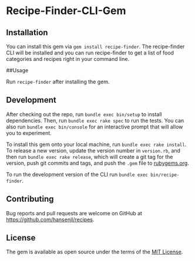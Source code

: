 # Recipe-Finder-CLI-Gem

## Installation

You can install this gem via `gem install recipe-finder`. The recipe-finder CLI will be installed and you can run recipe-finder to get a list of food categories and recipes right in your command line.

##Usage

Run `recipe-finder` after installing the gem.


## Development

After checking out the repo, run `bundle exec bin/setup` to install dependencies. Then, run `bundle exec rake spec` to run the tests. You can also run `bundle exec bin/console` for an interactive prompt that will allow you to experiment.

To install this gem onto your local machine, run `bundle exec rake install`. To release a new version, update the version number in `version.rb`, and then run `bundle exec rake release`, which will create a git tag for the version, push git commits and tags, and push the `.gem` file to [rubygems.org](https://rubygems.org).

To run the development version of the CLI run `bundle exec bin/recipe-finder`.

## Contributing

Bug reports and pull requests are welcome on GitHub at https://github.com/hansenjl/recipes.


## License

The gem is available as open source under the terms of the [MIT License](http://opensource.org/licenses/MIT).
